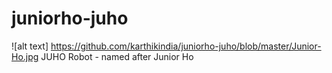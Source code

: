 # juniorho-juho
![alt text] https://github.com/karthikindia/juniorho-juho/blob/master/Junior-Ho.jpg
JUHO Robot - named after Junior Ho 
